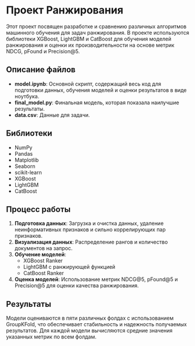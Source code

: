 # Проект Ранжирования

Этот проект посвящен разработке и сравнению различных алгоритмов машинного обучения для задач ранжирования. В проекте используются библиотеки XGBoost, LightGBM и CatBoost для обучения моделей ранжирования и оценки их производительности на основе метрик NDCG, pFound и Precision@5.

## Описание файлов
- **model.ipynb**: Основной скрипт, содержащий весь код для подготовки данных, обучения моделей и оценки результатов в виде ноутбука.
- **final_model.py**: Финальная модель, которая показала наилучшие результаты.
- **data.csv**: Данные для задачи.

## Библиотеки
- NumPy
- Pandas
- Matplotlib
- Seaborn
- scikit-learn
- XGBoost
- LightGBM
- CatBoost

## Процесс работы
1. **Подготовка данных**: Загрузка и очистка данных, удаление неинформативных признаков и сильно коррелирующих пар признаков.
2. **Визуализация данных**: Распределение рангов и количество документов на запрос.
3. **Обучение моделей**:
   - XGBoost Ranker
   - LightGBM с ранжирующей функцией
   - CatBoost Ranker
4. **Оценка моделей**: Использование метрик NDCG@5, pFound@5 и Precision@5 для оценки качества ранжирования.

## Результаты
Модели оцениваются в пяти различных фолдах с использованием GroupKFold, что обеспечивает стабильность и надежность получаемых результатов. Для каждой модели вычисляются средние значения указанных метрик по всем фолдам.
